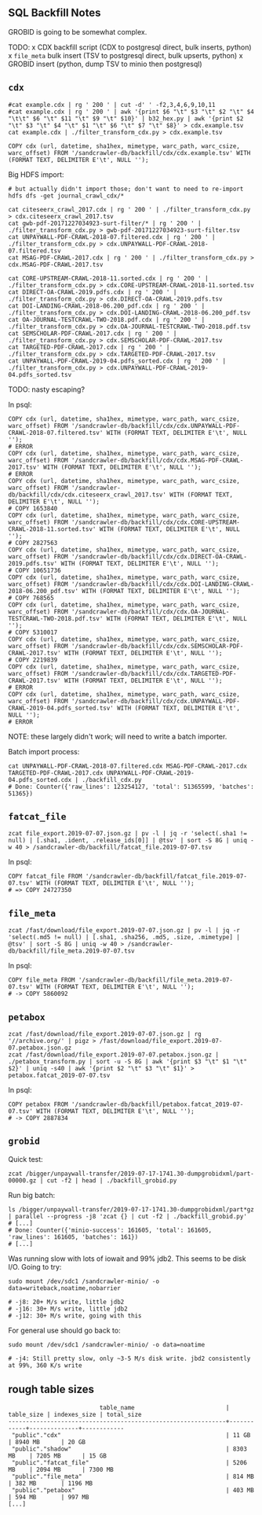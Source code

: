 
SQL Backfill Notes
-----------------------

GROBID is going to be somewhat complex.

TODO:
x CDX backfill script (CDX to postgresql direct, bulk inserts, python)
x `file_meta` bulk insert (TSV to postgresql direct, bulk upserts, python)
x GROBID insert (python, dump TSV to minio then postgresql)

## `cdx`

    #cat example.cdx | rg ' 200 ' | cut -d' ' -f2,3,4,6,9,10,11
    #cat example.cdx | rg ' 200 ' | awk '{print $6 "\t" $3 "\t" $2 "\t" $4 "\t\t" $6 "\t" $11 "\t" $9 "\t" $10}' | b32_hex.py | awk '{print $2 "\t" $3 "\t" $4 "\t" $1 "\t" $6 "\t" $7 "\t" $8}' > cdx.example.tsv
    cat example.cdx | ./filter_transform_cdx.py > cdx.example.tsv

    COPY cdx (url, datetime, sha1hex, mimetype, warc_path, warc_csize, warc_offset) FROM '/sandcrawler-db/backfill/cdx/cdx.example.tsv' WITH (FORMAT TEXT, DELIMITER E'\t', NULL '');

Big HDFS import:

    # but actually didn't import those; don't want to need to re-import
    hdfs dfs -get journal_crawl_cdx/*

    cat citeseerx_crawl_2017.cdx | rg ' 200 ' | ./filter_transform_cdx.py > cdx.citeseerx_crawl_2017.tsv
    cat gwb-pdf-20171227034923-surt-filter/* | rg ' 200 ' | ./filter_transform_cdx.py > gwb-pdf-20171227034923-surt-filter.tsv
    cat UNPAYWALL-PDF-CRAWL-2018-07.filtered.cdx | rg ' 200 ' | ./filter_transform_cdx.py > cdx.UNPAYWALL-PDF-CRAWL-2018-07.filtered.tsv
    cat MSAG-PDF-CRAWL-2017.cdx | rg ' 200 ' | ./filter_transform_cdx.py > cdx.MSAG-PDF-CRAWL-2017.tsv

    cat CORE-UPSTREAM-CRAWL-2018-11.sorted.cdx | rg ' 200 ' | ./filter_transform_cdx.py > cdx.CORE-UPSTREAM-CRAWL-2018-11.sorted.tsv
    cat DIRECT-OA-CRAWL-2019.pdfs.cdx | rg ' 200 ' | ./filter_transform_cdx.py > cdx.DIRECT-OA-CRAWL-2019.pdfs.tsv
    cat DOI-LANDING-CRAWL-2018-06.200_pdf.cdx | rg ' 200 ' | ./filter_transform_cdx.py > cdx.DOI-LANDING-CRAWL-2018-06.200_pdf.tsv
    cat OA-JOURNAL-TESTCRAWL-TWO-2018.pdf.cdx | rg ' 200 ' | ./filter_transform_cdx.py > cdx.OA-JOURNAL-TESTCRAWL-TWO-2018.pdf.tsv
    cat SEMSCHOLAR-PDF-CRAWL-2017.cdx | rg ' 200 ' | ./filter_transform_cdx.py > cdx.SEMSCHOLAR-PDF-CRAWL-2017.tsv
    cat TARGETED-PDF-CRAWL-2017.cdx | rg ' 200 ' | ./filter_transform_cdx.py > cdx.TARGETED-PDF-CRAWL-2017.tsv
    cat UNPAYWALL-PDF-CRAWL-2019-04.pdfs_sorted.cdx | rg ' 200 ' | ./filter_transform_cdx.py > cdx.UNPAYWALL-PDF-CRAWL-2019-04.pdfs_sorted.tsv

TODO: nasty escaping?

In psql:

    COPY cdx (url, datetime, sha1hex, mimetype, warc_path, warc_csize, warc_offset) FROM '/sandcrawler-db/backfill/cdx/cdx.UNPAYWALL-PDF-CRAWL-2018-07.filtered.tsv' WITH (FORMAT TEXT, DELIMITER E'\t', NULL '');
    # ERROR
    COPY cdx (url, datetime, sha1hex, mimetype, warc_path, warc_csize, warc_offset) FROM '/sandcrawler-db/backfill/cdx/cdx.MSAG-PDF-CRAWL-2017.tsv' WITH (FORMAT TEXT, DELIMITER E'\t', NULL '');
    # ERROR
    COPY cdx (url, datetime, sha1hex, mimetype, warc_path, warc_csize, warc_offset) FROM '/sandcrawler-db/backfill/cdx/cdx.citeseerx_crawl_2017.tsv' WITH (FORMAT TEXT, DELIMITER E'\t', NULL '');
    # COPY 1653840
    COPY cdx (url, datetime, sha1hex, mimetype, warc_path, warc_csize, warc_offset) FROM '/sandcrawler-db/backfill/cdx/cdx.CORE-UPSTREAM-CRAWL-2018-11.sorted.tsv' WITH (FORMAT TEXT, DELIMITER E'\t', NULL '');
    # COPY 2827563
    COPY cdx (url, datetime, sha1hex, mimetype, warc_path, warc_csize, warc_offset) FROM '/sandcrawler-db/backfill/cdx/cdx.DIRECT-OA-CRAWL-2019.pdfs.tsv' WITH (FORMAT TEXT, DELIMITER E'\t', NULL '');
    # COPY 10651736
    COPY cdx (url, datetime, sha1hex, mimetype, warc_path, warc_csize, warc_offset) FROM '/sandcrawler-db/backfill/cdx/cdx.DOI-LANDING-CRAWL-2018-06.200_pdf.tsv' WITH (FORMAT TEXT, DELIMITER E'\t', NULL '');
    # COPY 768565
    COPY cdx (url, datetime, sha1hex, mimetype, warc_path, warc_csize, warc_offset) FROM '/sandcrawler-db/backfill/cdx/cdx.OA-JOURNAL-TESTCRAWL-TWO-2018.pdf.tsv' WITH (FORMAT TEXT, DELIMITER E'\t', NULL '');
    # COPY 5310017
    COPY cdx (url, datetime, sha1hex, mimetype, warc_path, warc_csize, warc_offset) FROM '/sandcrawler-db/backfill/cdx/cdx.SEMSCHOLAR-PDF-CRAWL-2017.tsv' WITH (FORMAT TEXT, DELIMITER E'\t', NULL '');
    # COPY 2219839
    COPY cdx (url, datetime, sha1hex, mimetype, warc_path, warc_csize, warc_offset) FROM '/sandcrawler-db/backfill/cdx/cdx.TARGETED-PDF-CRAWL-2017.tsv' WITH (FORMAT TEXT, DELIMITER E'\t', NULL '');
    # ERROR
    COPY cdx (url, datetime, sha1hex, mimetype, warc_path, warc_csize, warc_offset) FROM '/sandcrawler-db/backfill/cdx/cdx.UNPAYWALL-PDF-CRAWL-2019-04.pdfs_sorted.tsv' WITH (FORMAT TEXT, DELIMITER E'\t', NULL '');
    # ERROR

NOTE: these largely didn't work; will need to write a batch importer.

Batch import process:

    cat UNPAYWALL-PDF-CRAWL-2018-07.filtered.cdx MSAG-PDF-CRAWL-2017.cdx TARGETED-PDF-CRAWL-2017.cdx UNPAYWALL-PDF-CRAWL-2019-04.pdfs_sorted.cdx | ./backfill_cdx.py
    # Done: Counter({'raw_lines': 123254127, 'total': 51365599, 'batches': 51365})

## `fatcat_file`

    zcat file_export.2019-07-07.json.gz | pv -l | jq -r 'select(.sha1 != null) | [.sha1, .ident, .release_ids[0]] | @tsv' | sort -S 8G | uniq -w 40 > /sandcrawler-db/backfill/fatcat_file.2019-07-07.tsv

In psql:

    COPY fatcat_file FROM '/sandcrawler-db/backfill/fatcat_file.2019-07-07.tsv' WITH (FORMAT TEXT, DELIMITER E'\t', NULL '');
    # => COPY 24727350

## `file_meta`

    zcat /fast/download/file_export.2019-07-07.json.gz | pv -l | jq -r 'select(.md5 != null) | [.sha1, .sha256, .md5, .size, .mimetype] | @tsv' | sort -S 8G | uniq -w 40 > /sandcrawler-db/backfill/file_meta.2019-07-07.tsv

In psql:

    COPY file_meta FROM '/sandcrawler-db/backfill/file_meta.2019-07-07.tsv' WITH (FORMAT TEXT, DELIMITER E'\t', NULL '');
    # -> COPY 5860092

## `petabox`

    zcat /fast/download/file_export.2019-07-07.json.gz | rg '//archive.org/' | pigz > /fast/download/file_export.2019-07-07.petabox.json.gz
    zcat /fast/download/file_export.2019-07-07.petabox.json.gz | ./petabox_transform.py | sort -u -S 8G | awk '{print $3 "\t" $1 "\t" $2}' | uniq -s40 | awk '{print $2 "\t" $3 "\t" $1}' > petabox.fatcat_2019-07-07.tsv

In psql:

    COPY petabox FROM '/sandcrawler-db/backfill/petabox.fatcat_2019-07-07.tsv' WITH (FORMAT TEXT, DELIMITER E'\t', NULL '');
    # -> COPY 2887834

## `grobid`

Quick test:

    zcat /bigger/unpaywall-transfer/2019-07-17-1741.30-dumpgrobidxml/part-00000.gz | cut -f2 | head | ./backfill_grobid.py

Run big batch:

    ls /bigger/unpaywall-transfer/2019-07-17-1741.30-dumpgrobidxml/part*gz | parallel --progress -j8 'zcat {} | cut -f2 | ./backfill_grobid.py'
    # [...]
    # Done: Counter({'minio-success': 161605, 'total': 161605, 'raw_lines': 161605, 'batches': 161})
    # [...]

Was running slow with lots of iowait and 99% jdb2. This seems to be disk I/O. Going to try:

    sudo mount /dev/sdc1 /sandcrawler-minio/ -o data=writeback,noatime,nobarrier

    # -j8: 20+ M/s write, little jdb2
    # -j16: 30+ M/s write, little jdb2
    # -j12: 30+ M/s write, going with this

For general use should go back to:

    sudo mount /dev/sdc1 /sandcrawler-minio/ -o data=noatime

    # -j4: Still pretty slow, only ~3-5 M/s disk write. jbd2 consistently at 99%, 360 K/s write

## rough table sizes

                              table_name                          | table_size | indexes_size | total_size 
    --------------------------------------------------------------+------------+--------------+------------
     "public"."cdx"                                               | 11 GB      | 8940 MB      | 20 GB
     "public"."shadow"                                            | 8303 MB    | 7205 MB      | 15 GB
     "public"."fatcat_file"                                       | 5206 MB    | 2094 MB      | 7300 MB
     "public"."file_meta"                                         | 814 MB     | 382 MB       | 1196 MB
     "public"."petabox"                                           | 403 MB     | 594 MB       | 997 MB
    [...]

